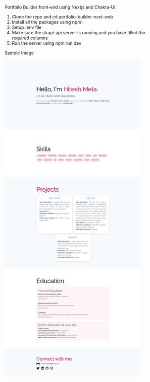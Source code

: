 Portfolio Builder front-end using Nextjs and Chakra-UI.

1. Clone the repo and cd portfolio-builder-next-web 
2. Install all the packages using npm i
3. Setup .env file
4. Make sure the strapi-api server is running and you have filled the required columns
5. Run the server using npm run dev

Sample Image

![](layout_view.png)

